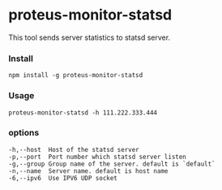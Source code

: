 proteus-monitor-statsd
====

This tool sends server statistics to statsd server.

### Install

    npm install -g proteus-monitor-statsd

### Usage

    proteus-monitor-statsd -h 111.222.333.444

### options

    -h,--host  Host of the statsd server
    -p,--port  Port number which statsd server listen
    -g,--group Group name of the server. default is `default`
    -n,--name  Server name. default is host name
    -6,--ipv6  Use IPV6 UDP socket

